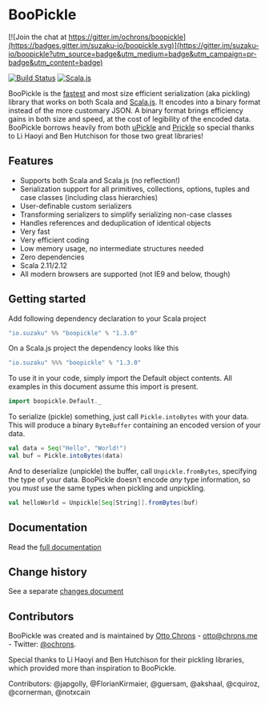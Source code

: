 # BooPickle

[![Join the chat at https://gitter.im/ochrons/boopickle](https://badges.gitter.im/suzaku-io/boopickle.svg)](https://gitter.im/suzaku-io/boopickle?utm_source=badge&utm_medium=badge&utm_campaign=pr-badge&utm_content=badge)

[![Build Status](https://travis-ci.org/suzaku-io/boopickle.svg?branch=master)](https://travis-ci.org/suzaku-io/boopickle)
[![Scala.js](https://www.scala-js.org/assets/badges/scalajs-0.6.17.svg)](http://www.scala-js.org)

BooPickle is the [fastest](http://ochrons.github.io/boopickle-perftest/) and most size efficient serialization (aka pickling) library that works on both Scala
and [Scala.js](http://www.scala-js.org). It encodes into a binary format instead of the more customary JSON. A binary format brings efficiency 
gains in both size and speed, at the cost of legibility of the encoded data. BooPickle borrows heavily from both [uPickle](https://github.com/lihaoyi/upickle-pprint)
and [Prickle](https://github.com/benhutchison/prickle) so special thanks to Li Haoyi and Ben Hutchison for those two great libraries!

## Features

- Supports both Scala and Scala.js (no reflection!)
- Serialization support for all primitives, collections, options, tuples and case classes (including class hierarchies)
- User-definable custom serializers
- Transforming serializers to simplify serializing non-case classes
- Handles references and deduplication of identical objects
- Very fast
- Very efficient coding
- Low memory usage, no intermediate structures needed
- Zero dependencies
- Scala 2.11/2.12
- All modern browsers are supported (not IE9 and below, though)

## Getting started

Add following dependency declaration to your Scala project 

```scala
"io.suzaku" %% "boopickle" % "1.3.0"
```

On a Scala.js project the dependency looks like this

```scala
"io.suzaku" %%% "boopickle" % "1.3.0"
```

To use it in your code, simply import the Default object contents. All examples in this document assume this import is present.

```scala
import boopickle.Default._
```

To serialize (pickle) something, just call `Pickle.intoBytes` with your data. This will produce a binary `ByteBuffer` containing an encoded version
of your data.

```scala
val data = Seq("Hello", "World!")
val buf = Pickle.intoBytes(data)
```

And to deserialize (unpickle) the buffer, call `Unpickle.fromBytes`, specifying the type of your data. BooPickle doesn't encode *any* type information,
so you *must* use the same types when pickling and unpickling.

```scala
val helloWorld = Unpickle[Seq[String]].fromBytes(buf)
```

## Documentation

Read the [full documentation](https://boopickle.suzaku.io)

## Change history

See a separate [changes document](CHANGES.md)

## Contributors

BooPickle was created and is maintained by [Otto Chrons](https://github.com/ochrons) - otto@chrons.me - Twitter: [@ochrons](https://twitter.com/ochrons).

Special thanks to Li Haoyi and Ben Hutchison for their pickling libraries, which provided more than inspiration to BooPickle.

Contributors: @japgolly, @FlorianKirmaier, @guersam, @akshaal, @cquiroz, @cornerman, @notxcain
